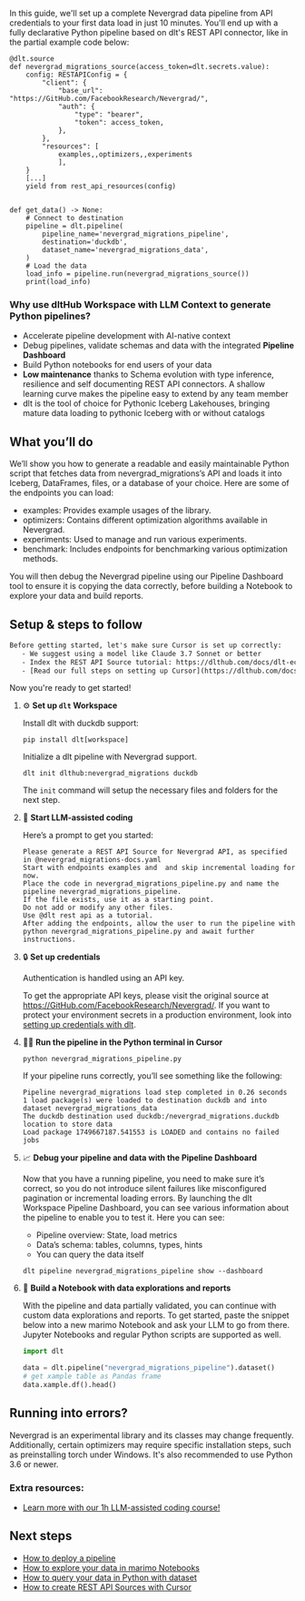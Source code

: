 In this guide, we'll set up a complete Nevergrad data pipeline from API credentials to your first data load in just 10 minutes. You'll end up with a fully declarative Python pipeline based on dlt's REST API connector, like in the partial example code below:

```python-outcome
@dlt.source
def nevergrad_migrations_source(access_token=dlt.secrets.value):
    config: RESTAPIConfig = {
        "client": {
            "base_url": "https://GitHub.com/FacebookResearch/Nevergrad/",
            "auth": {
                "type": "bearer",
                "token": access_token,
            },
        },
        "resources": [
            examples,,optimizers,,experiments
            ],
    }
    [...]
    yield from rest_api_resources(config)


def get_data() -> None:
    # Connect to destination
    pipeline = dlt.pipeline(
        pipeline_name='nevergrad_migrations_pipeline',
        destination='duckdb',
        dataset_name='nevergrad_migrations_data', 
    )
    # Load the data
    load_info = pipeline.run(nevergrad_migrations_source())
    print(load_info) 
```

### Why use dltHub Workspace with LLM Context to generate Python pipelines?

- Accelerate pipeline development with AI-native context
- Debug pipelines, validate schemas and data with the integrated **Pipeline Dashboard**
- Build Python notebooks for end users of your data
- **Low maintenance** thanks to Schema evolution with type inference, resilience and self documenting REST API connectors. A shallow learning curve makes the pipeline easy to extend by any team member
- dlt is the tool of choice for Pythonic Iceberg Lakehouses, bringing mature data loading to pythonic Iceberg with or without catalogs

## What you’ll do

We’ll show you how to generate a readable and easily maintainable Python script that fetches data from nevergrad_migrations’s API and loads it into Iceberg, DataFrames, files, or a database of your choice. Here are some of the endpoints you can load:

- examples: Provides example usages of the library.
- optimizers: Contains different optimization algorithms available in Nevergrad.
- experiments: Used to manage and run various experiments.
- benchmark: Includes endpoints for benchmarking various optimization methods.

You will then debug the Nevergrad pipeline using our Pipeline Dashboard tool to ensure it is copying the data correctly, before building a Notebook to explore your data and build reports.

## Setup & steps to follow

```default
Before getting started, let's make sure Cursor is set up correctly:
   - We suggest using a model like Claude 3.7 Sonnet or better
   - Index the REST API Source tutorial: https://dlthub.com/docs/dlt-ecosystem/verified-sources/rest_api/ and add it to context as **@dlt rest api**
   - [Read our full steps on setting up Cursor](https://dlthub.com/docs/dlt-ecosystem/llm-tooling/cursor-restapi#23-configuring-cursor-with-documentation)
```

Now you're ready to get started!

1. ⚙️ **Set up `dlt` Workspace**
    
    Install dlt with duckdb support:
    ```shell
    pip install dlt[workspace]
    ```

    Initialize a dlt pipeline with Nevergrad support.
    ```shell
    dlt init dlthub:nevergrad_migrations duckdb
    ```

    The `init` command will setup the necessary files and folders for the next step.
    
2. 🤠 **Start LLM-assisted coding**
    
    Here’s a prompt to get you started:
    
    ```prompt
    Please generate a REST API Source for Nevergrad API, as specified in @nevergrad_migrations-docs.yaml 
    Start with endpoints examples and  and skip incremental loading for now. 
    Place the code in nevergrad_migrations_pipeline.py and name the pipeline nevergrad_migrations_pipeline. 
    If the file exists, use it as a starting point. 
    Do not add or modify any other files. 
    Use @dlt rest api as a tutorial. 
    After adding the endpoints, allow the user to run the pipeline with python nevergrad_migrations_pipeline.py and await further instructions.
    ```

    
3. 🔒 **Set up credentials** 
    
    Authentication is handled using an API key.
    
    To get the appropriate API keys, please visit the original source at https://GitHub.com/FacebookResearch/Nevergrad/.
    If you want to protect your environment secrets in a production environment, look into [setting up credentials with dlt](https://dlthub.com/docs/walkthroughs/add_credentials).
    
4. 🏃‍♀️ **Run the pipeline in the Python terminal in Cursor**
    
    ```shell
    python nevergrad_migrations_pipeline.py
    ```
    
    If your pipeline runs correctly, you’ll see something like the following:
    
    ```shell
    Pipeline nevergrad_migrations load step completed in 0.26 seconds
    1 load package(s) were loaded to destination duckdb and into dataset nevergrad_migrations_data
    The duckdb destination used duckdb:/nevergrad_migrations.duckdb location to store data
    Load package 1749667187.541553 is LOADED and contains no failed jobs
    ```
    
5. 📈 **Debug your pipeline and data with the Pipeline Dashboard**

    Now that you have a running pipeline, you need to make sure it’s correct, so you do not introduce silent failures like misconfigured pagination or incremental loading errors. By launching the dlt Workspace Pipeline Dashboard, you can see various information about the pipeline to enable you to test it. Here you can see:
    - Pipeline overview: State, load metrics
    - Data’s schema: tables, columns, types, hints
    - You can query the data itself
    
    ```shell
    dlt pipeline nevergrad_migrations_pipeline show --dashboard
    ```
    
6. 🐍 **Build a Notebook with data explorations and reports**

    With the pipeline and data partially validated, you can continue with custom data explorations and reports. To get started, paste the snippet below into a new marimo Notebook and ask your LLM to go from there. Jupyter Notebooks and regular Python scripts are supported as well.

    
    ```python
    import dlt

   data = dlt.pipeline("nevergrad_migrations_pipeline").dataset()
   # get xample table as Pandas frame
   data.xample.df().head()
    ```

## Running into errors?

Nevergrad is an experimental library and its classes may change frequently. Additionally, certain optimizers may require specific installation steps, such as preinstalling torch under Windows. It's also recommended to use Python 3.6 or newer.

### Extra resources:

- [Learn more with our 1h LLM-assisted coding course!](https://www.youtube.com/watch?v=GGid70rnJuM)

## Next steps

- [How to deploy a pipeline](https://dlthub.com/docs/walkthroughs/deploy-a-pipeline)
- [How to explore your data in marimo Notebooks](https://dlthub.com/docs/general-usage/dataset-access/marimo)
- [How to query your data in Python with dataset](https://dlthub.com/docs/general-usage/dataset-access/dataset)
- [How to create REST API Sources with Cursor](https://dlthub.com/docs/dlt-ecosystem/llm-tooling/cursor-restapi)